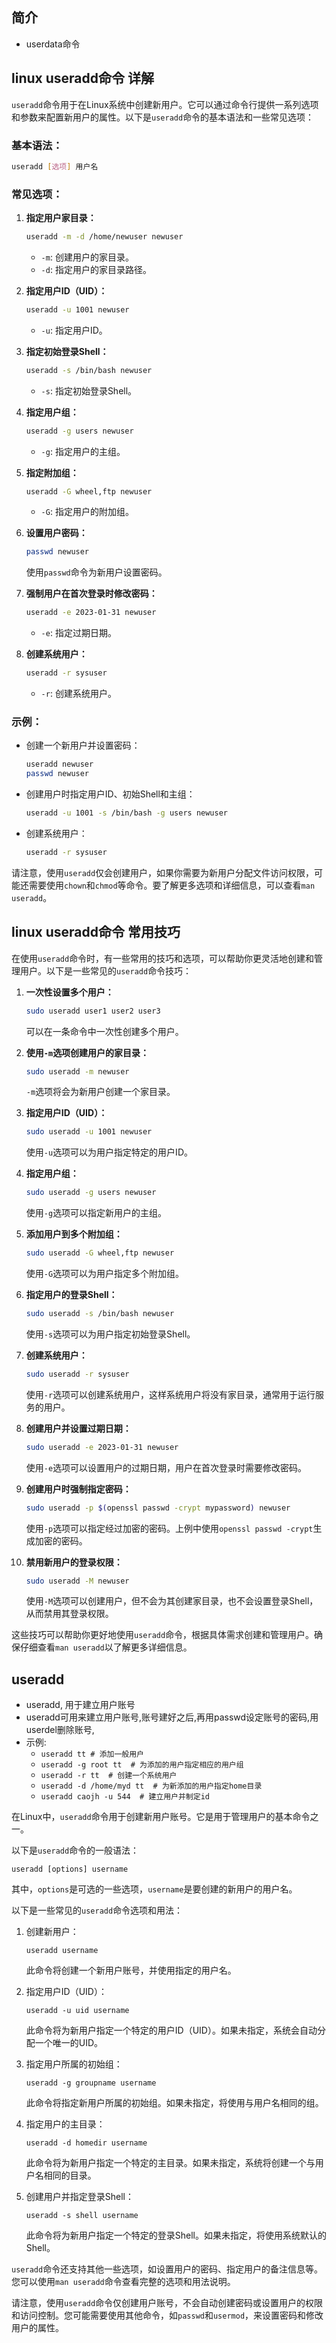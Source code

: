 ## 简介

+ userdata命令

## linux useradd命令 详解

`useradd`命令用于在Linux系统中创建新用户。它可以通过命令行提供一系列选项和参数来配置新用户的属性。以下是`useradd`命令的基本语法和一些常见选项：

### 基本语法：

```bash
useradd [选项] 用户名
```

### 常见选项：

1. **指定用户家目录：**
   ```bash
   useradd -m -d /home/newuser newuser
   ```
   - `-m`: 创建用户的家目录。
   - `-d`: 指定用户的家目录路径。

2. **指定用户ID（UID）：**
   ```bash
   useradd -u 1001 newuser
   ```
   - `-u`: 指定用户ID。

3. **指定初始登录Shell：**
   ```bash
   useradd -s /bin/bash newuser
   ```
   - `-s`: 指定初始登录Shell。

4. **指定用户组：**
   ```bash
   useradd -g users newuser
   ```
   - `-g`: 指定用户的主组。

5. **指定附加组：**
   ```bash
   useradd -G wheel,ftp newuser
   ```
   - `-G`: 指定用户的附加组。

6. **设置用户密码：**
   ```bash
   passwd newuser
   ```
   使用`passwd`命令为新用户设置密码。

7. **强制用户在首次登录时修改密码：**
   ```bash
   useradd -e 2023-01-31 newuser
   ```
   - `-e`: 指定过期日期。

8. **创建系统用户：**
   ```bash
   useradd -r sysuser
   ```
   - `-r`: 创建系统用户。

### 示例：

- 创建一个新用户并设置密码：
  ```bash
  useradd newuser
  passwd newuser
  ```

- 创建用户时指定用户ID、初始Shell和主组：
  ```bash
  useradd -u 1001 -s /bin/bash -g users newuser
  ```

- 创建系统用户：
  ```bash
  useradd -r sysuser
  ```

请注意，使用`useradd`仅会创建用户，如果你需要为新用户分配文件访问权限，可能还需要使用`chown`和`chmod`等命令。要了解更多选项和详细信息，可以查看`man useradd`。

## linux useradd命令 常用技巧

在使用`useradd`命令时，有一些常用的技巧和选项，可以帮助你更灵活地创建和管理用户。以下是一些常见的`useradd`命令技巧：

1. **一次性设置多个用户：**
   ```bash
   sudo useradd user1 user2 user3
   ```
   可以在一条命令中一次性创建多个用户。

2. **使用`-m`选项创建用户的家目录：**
   ```bash
   sudo useradd -m newuser
   ```
   `-m`选项将会为新用户创建一个家目录。

3. **指定用户ID（UID）：**
   ```bash
   sudo useradd -u 1001 newuser
   ```
   使用`-u`选项可以为用户指定特定的用户ID。

4. **指定用户组：**
   ```bash
   sudo useradd -g users newuser
   ```
   使用`-g`选项可以指定新用户的主组。

5. **添加用户到多个附加组：**
   ```bash
   sudo useradd -G wheel,ftp newuser
   ```
   使用`-G`选项可以为用户指定多个附加组。

6. **指定用户的登录Shell：**
   ```bash
   sudo useradd -s /bin/bash newuser
   ```
   使用`-s`选项可以为用户指定初始登录Shell。

7. **创建系统用户：**
   ```bash
   sudo useradd -r sysuser
   ```
   使用`-r`选项可以创建系统用户，这样系统用户将没有家目录，通常用于运行服务的用户。

8. **创建用户并设置过期日期：**
   ```bash
   sudo useradd -e 2023-01-31 newuser
   ```
   使用`-e`选项可以设置用户的过期日期，用户在首次登录时需要修改密码。

9. **创建用户时强制指定密码：**
   ```bash
   sudo useradd -p $(openssl passwd -crypt mypassword) newuser
   ```
   使用`-p`选项可以指定经过加密的密码。上例中使用`openssl passwd -crypt`生成加密的密码。

10. **禁用新用户的登录权限：**
    ```bash
    sudo useradd -M newuser
    ```
    使用`-M`选项可以创建用户，但不会为其创建家目录，也不会设置登录Shell，从而禁用其登录权限。

这些技巧可以帮助你更好地使用`useradd`命令，根据具体需求创建和管理用户。确保仔细查看`man useradd`以了解更多详细信息。

## useradd 

+ useradd, 用于建立用户账号
+ useradd可用来建立用户账号,账号建好之后,再用passwd设定账号的密码,用userdel删除账号,
+ 示例:
  + `useradd tt # 添加一般用户`
  + `useradd -g root tt  # 为添加的用户指定相应的用户组`
  + `useradd -r tt  # 创建一个系统用户`
  + `useradd -d /home/myd tt  # 为新添加的用户指定home目录`
  + `useradd caojh -u 544  # 建立用户并制定id`

在Linux中，`useradd`命令用于创建新用户账号。它是用于管理用户的基本命令之一。

以下是`useradd`命令的一般语法：

```
useradd [options] username
```

其中，`options`是可选的一些选项，`username`是要创建的新用户的用户名。

以下是一些常见的`useradd`命令选项和用法：

1. 创建新用户：
   ```
   useradd username
   ```

   此命令将创建一个新用户账号，并使用指定的用户名。

2. 指定用户ID（UID）：
   ```
   useradd -u uid username
   ```

   此命令将为新用户指定一个特定的用户ID（UID）。如果未指定，系统会自动分配一个唯一的UID。

3. 指定用户所属的初始组：
   ```
   useradd -g groupname username
   ```

   此命令将指定新用户所属的初始组。如果未指定，将使用与用户名相同的组。

4. 指定用户的主目录：
   ```
   useradd -d homedir username
   ```

   此命令将为新用户指定一个特定的主目录。如果未指定，系统将创建一个与用户名相同的目录。

5. 创建用户并指定登录Shell：
   ```
   useradd -s shell username
   ```

   此命令将为新用户指定一个特定的登录Shell。如果未指定，将使用系统默认的Shell。

`useradd`命令还支持其他一些选项，如设置用户的密码、指定用户的备注信息等。您可以使用`man useradd`命令查看完整的选项和用法说明。

请注意，使用`useradd`命令仅创建用户账号，不会自动创建密码或设置用户的权限和访问控制。您可能需要使用其他命令，如`passwd`和`usermod`，来设置密码和修改用户的属性。
